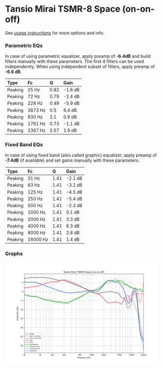 # Tansio Mirai TSMR-8 Space (on-on-off)
See [usage instructions](https://github.com/jaakkopasanen/AutoEq#usage) for more options and info.

### Parametric EQs
In case of using parametric equalizer, apply preamp of **-6.4dB** and build filters manually
with these parameters. The first 4 filters can be used independently.
When using independent subset of filters, apply preamp of **-6.6 dB**.

| Type    | Fc      |    Q | Gain    |
|:--------|:--------|:-----|:--------|
| Peaking | 25 Hz   | 0.82 | -1.6 dB |
| Peaking | 72 Hz   | 0.79 | -2.4 dB |
| Peaking | 228 Hz  | 0.49 | -5.9 dB |
| Peaking | 3873 Hz | 0.5  | 6.4 dB  |
| Peaking | 930 Hz  | 2.1  | 0.9 dB  |
| Peaking | 1761 Hz | 0.73 | -1.1 dB |
| Peaking | 2367 Hz | 2.57 | 1.9 dB  |

### Fixed Band EQs
In case of using fixed band (also called graphic) equalizer, apply preamp of **-7.4dB**
(if available) and set gains manually with these parameters.

| Type    | Fc       |    Q | Gain    |
|:--------|:---------|:-----|:--------|
| Peaking | 31 Hz    | 1.41 | -2.1 dB |
| Peaking | 63 Hz    | 1.41 | -3.1 dB |
| Peaking | 125 Hz   | 1.41 | -4.5 dB |
| Peaking | 250 Hz   | 1.41 | -5.4 dB |
| Peaking | 500 Hz   | 1.41 | -2.3 dB |
| Peaking | 1000 Hz  | 1.41 | 0.1 dB  |
| Peaking | 2000 Hz  | 1.41 | 3.3 dB  |
| Peaking | 4000 Hz  | 1.41 | 6.3 dB  |
| Peaking | 8000 Hz  | 1.41 | 2.8 dB  |
| Peaking | 16000 Hz | 1.41 | 1.4 dB  |

### Graphs
![](./Tansio%20Mirai%20TSMR-8%20Space%20(on-on-off).png)